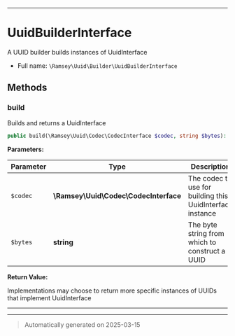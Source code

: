***

# UuidBuilderInterface

A UUID builder builds instances of UuidInterface



* Full name: `\Ramsey\Uuid\Builder\UuidBuilderInterface`



## Methods


### build

Builds and returns a UuidInterface

```php
public build(\Ramsey\Uuid\Codec\CodecInterface $codec, string $bytes): \Ramsey\Uuid\UuidInterface
```








**Parameters:**

| Parameter | Type | Description |
|-----------|------|-------------|
| `$codec` | **\Ramsey\Uuid\Codec\CodecInterface** | The codec to use for building this UuidInterface instance |
| `$bytes` | **string** | The byte string from which to construct a UUID |


**Return Value:**

Implementations may choose to return more specific
instances of UUIDs that implement UuidInterface




***


***
> Automatically generated on 2025-03-15
